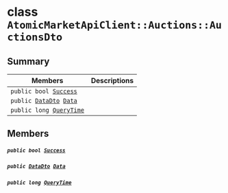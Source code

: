 # class `AtomicMarketApiClient::Auctions::AuctionsDto` 

## Summary

 Members                                | Descriptions                                
----------------------------------------|---------------------------------------------
`public bool `[`Success`](#class_atomic_market_api_client_1_1_auctions_1_1_auctions_dto_1a506fb037fbb6bfe8f254c021a2c3cfac) | 
`public `[`DataDto`](.github/workflows/documentation/md/AtomicMarketApiClient--Auctions--AuctionsDto--DataDto.md#class_atomic_market_api_client_1_1_auctions_1_1_auctions_dto_1_1_data_dto)` `[`Data`](#class_atomic_market_api_client_1_1_auctions_1_1_auctions_dto_1a6ed89521b3da4f30d2ab82c36d0afd13) | 
`public long `[`QueryTime`](#class_atomic_market_api_client_1_1_auctions_1_1_auctions_dto_1a6cc7a06930fbe1e28eb7eed2599015c9) | 

## Members

##### `public bool `[`Success`](#class_atomic_market_api_client_1_1_auctions_1_1_auctions_dto_1a506fb037fbb6bfe8f254c021a2c3cfac) 

##### `public `[`DataDto`](.github/workflows/documentation/md/AtomicMarketApiClient--Auctions--AuctionsDto--DataDto.md#class_atomic_market_api_client_1_1_auctions_1_1_auctions_dto_1_1_data_dto)` `[`Data`](#class_atomic_market_api_client_1_1_auctions_1_1_auctions_dto_1a6ed89521b3da4f30d2ab82c36d0afd13) 

##### `public long `[`QueryTime`](#class_atomic_market_api_client_1_1_auctions_1_1_auctions_dto_1a6cc7a06930fbe1e28eb7eed2599015c9) 

